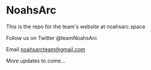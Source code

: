 # NoahsArc

This is the repo for the team's website at noahsarc.space

Follow us on Twitter @teamNoahsArc

Email noahsarcteam@gmail.com

More updates to come...
